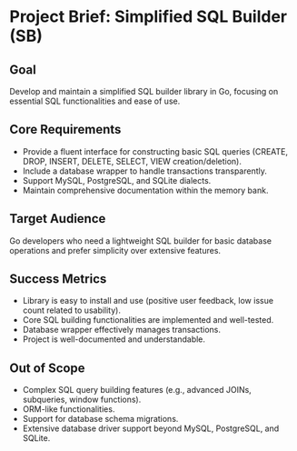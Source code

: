 # Project Brief: Simplified SQL Builder (SB)

## Goal
Develop and maintain a simplified SQL builder library in Go, focusing on essential SQL functionalities and ease of use.

## Core Requirements
- Provide a fluent interface for constructing basic SQL queries (CREATE, DROP, INSERT, DELETE, SELECT, VIEW creation/deletion).
- Include a database wrapper to handle transactions transparently.
- Support MySQL, PostgreSQL, and SQLite dialects.
- Maintain comprehensive documentation within the memory bank.

## Target Audience
Go developers who need a lightweight SQL builder for basic database operations and prefer simplicity over extensive features.

## Success Metrics
- Library is easy to install and use (positive user feedback, low issue count related to usability).
- Core SQL building functionalities are implemented and well-tested.
- Database wrapper effectively manages transactions.
- Project is well-documented and understandable.

## Out of Scope
- Complex SQL query building features (e.g., advanced JOINs, subqueries, window functions).
- ORM-like functionalities.
- Support for database schema migrations.
- Extensive database driver support beyond MySQL, PostgreSQL, and SQLite.
